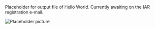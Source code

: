 Placeholder for output file of Hello World. Currently awaiting on the IAR registration e-mail.

![Placeholder picture](../../assets/placeholder.jpg)
